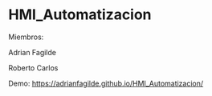 # HMI_Automatizacion

Miembros:

Adrian Fagilde

Roberto Carlos

Demo: https://adrianfagilde.github.io/HMI_Automatizacion/
